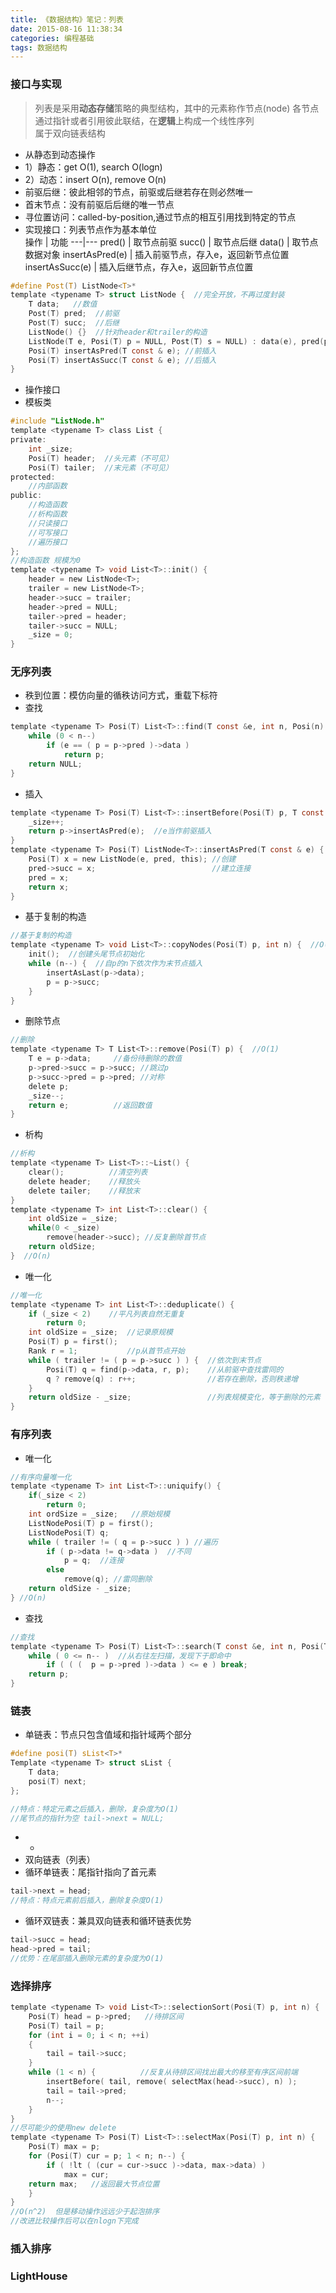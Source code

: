 ```yaml
---
title: 《数据结构》笔记：列表
date: 2015-08-16 11:38:34
categories: 编程基础
tags: 数据结构
---
```

### 接口与实现
> 列表是采用**动态存储**策略的典型结构，其中的元素称作节点(node)
> 各节点通过指针或者引用彼此联结，在**逻辑**上构成一个线性序列         
> 属于双向链表结构

- 从静态到动态操作
- 1）静态：get O(1), search O(logn)
- 2）动态：insert O(n), remove O(n)
- 前驱后继：彼此相邻的节点，前驱或后继若存在则必然唯一
- 首末节点：没有前驱后后继的唯一节点
- 寻位置访问：called-by-position,通过节点的相互引用找到特定的节点
- 实现接口：列表节点作为基本单位  
操作 | 功能
---|---
pred() | 取节点前驱
succ() | 取节点后继
data() | 取节点数据对象
insertAsPred(e) | 插入前驱节点，存入e，返回新节点位置
insertAsSucc(e) | 插入后继节点，存入e，返回新节点位置

```c
#define Post(T) ListNode<T>*
template <typename T> struct ListNode {  //完全开放，不再过度封装
    T data;   //数值
    Post(T) pred;  //前驱
    Post(T) succ;  //后继
    ListNode() {}  //针对header和trailer的构造
    ListNode(T e, Posi(T) p = NULL, Post(T) s = NULL) : data(e), pred(p), succ(s) {} //默认构造
    Posi(T) insertAsPred(T const & e); //前插入
    Posi(T) insertAsSucc(T const & e); //后插入
}
```
- 操作接口
- 模板类

```c
#include "ListNode.h"
template <typename T> class List {
private:
    int _size;
    Posi(T) header;  //头元素（不可见）
    Posi(T) tailer;  //末元素（不可见）
protected:
    //内部函数
public:
    //构造函数
    //析构函数
    //只读接口
    //可写接口
    //遍历接口
};
//构造函数 规模为0
template <typename T> void List<T>::init() {
    header = new ListNode<T>;
    trailer = new ListNode<T>;
    header->succ = trailer;
    header->pred = NULL;
    tailer->pred = header;
    tailer->succ = NULL;
    _size = 0;
}
```
### 无序列表
- 秩到位置：模仿向量的循秩访问方式，重载下标符
- 查找

```c
template <typename T> Posi(T) List<T>::find(T const &e, int n, Posi(n) p) const {
    while (0 < n--) 
        if (e == ( p = p->pred )->data )
            return p;
    return NULL;
}
```
- 插入
 
```c
template <typename T> Posi(T) List<T>::insertBefore(Posi(T) p, T const & e) {
    _size++;
    return p->insertAsPred(e);  //e当作前驱插入
}
template <typename T> Posi(T) ListNode<T>::insertAsPred(T const & e) {
    Posi(T) x = new ListNode(e, pred, this); //创建
    pred->succ = x;                          //建立连接
    pred = x;
    return x;
}
```
- 基于复制的构造

```c
//基于复制的构造
template <typename T> void List<T>::copyNodes(Posi(T) p, int n) {  //O(n)
    init();  //创建头尾节点初始化
    while (n--) {  //自p的n下依次作为末节点插入
        insertAsLast(p->data);
        p = p->succ;
    }
}
```
- 删除节点

```c
//删除
template <typename T> T List<T>::remove(Posi(T) p) {  //O(1)
    T e = p->data;     //备份待删除的数值
    p->pred->succ = p->succ; //跳过p
    p->succ->pred = p->pred; //对称
    delete p;
    _size--;
    return e;          //返回数值
}
```
- 析构

```c
//析构
template <typename T> List<T>::~List() {
    clear();          //清空列表
    delete header;    //释放头
    delete tailer;    //释放末
}
template <typename T> int List<T>::clear() {
    int oldSize = _size;
    while(0 < _size)
        remove(header->succ); //反复删除首节点
    return oldSize;
}  //O(n)
```
- 唯一化

```c
//唯一化
template <typename T> int List<T>::deduplicate() {
    if (_size < 2)    //平凡列表自然无重复
        return 0;     
    int oldSize = _size;  //记录原规模
    Posi(T) p = first();
    Rank r = 1;           //p从首节点开始
    while ( trailer != ( p = p->succ ) ) {  //依次到末节点
        Posi(T) q = find(p->data, r, p);    //从前驱中查找雷同的
        q ? remove(q) : r++;                //若存在删除，否则秩递增
    }
    return oldSize - _size;                 //列表规模变化，等于删除的元素
}
```
### 有序列表
- 唯一化

```c
//有序向量唯一化
template <typename T> int List<T>::uniquify() { 
    if(_size < 2)
        return 0;
    int ordSize = _size;   //原始规模
    ListNodePosi(T) p = first(); 
    ListNodePosi(T) q;
    while ( trailer != ( q = p->succ ) ) //遍历
        if ( p->data != q->data )  //不同
            p = q;  //连接
        else
            remove(q); //雷同删除
    return oldSize - _size;
} //O(n)
```
- 查找

```c
//查找
template <typename T> Posi(T) List<T>::search(T const &e, int n, Posi(T) p) const {
    while ( 0 <= n-- )  //从右往左扫描，发现下于即命中
        if ( ( (  p = p->pred )->data ) <= e ) break;
    return p;
}
```
### 链表
- 单链表：节点只包含值域和指针域两个部分

```c
#define posi(T) sList<T>*
Template <typename T> struct sList {
    T data;
    posi(T) next;
};

//特点：特定元素之后插入，删除，复杂度为O(1)
//尾节点的指针为空 tail->next = NULL;
```
- - 
- 双向链表（列表）
- 循环单链表：尾指针指向了首元素

```c
tail->next = head;
//特点：特点元素前后插入，删除复杂度O(1)
```

- 循环双链表：兼具双向链表和循环链表优势

```c
tail->succ = head;
head->pred = tail;
//优势：在尾部插入删除元素的复杂度为O(1)
```


### 选择排序

```c
template <typename T> void List<T>::selectionSort(Posi(T) p, int n) {
    Posi(T) head = p->pred;   //待排区间
    Posi(T) tail = p;
    for (int i = 0; i < n; ++i)
    {
        tail = tail->succ;   
    }
    while (1 < n) {          //反复从待排区间找出最大的移至有序区间前端
        insertBefore( tail, remove( selectMax(head->succ), n) );
        tail = tail->pred;
        n--;
    }
}
//尽可能少的使用new delete
template <typename T> Posi(T) List<T>::selectMax(Posi(T) p, int n) {
    Posi(T) max = p;
    for (Posi(T) cur = p; 1 < n; n--) {
        if ( !lt ( (cur = cur->succ )->data, max->data) )
            max = cur;
    return max;   //返回最大节点位置
    }
}
//O(n^2)  但是移动操作远远少于起泡排序
//改进比较操作后可以在nlogn下完成
```

### 插入排序

### LightHouse


